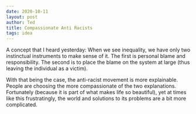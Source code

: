 ```yaml
---
date: 2020-10-11
layout: post
author: Ted
title: Compassionate Anti Racists
tags: idea
---
```

A concept that I heard yesterday: When we see inequality, we have only two instinctual instruments to make sense of it. The first is personal blame and responsibility. The second is to place the blame on the system at large (thus leaving the individual as a victim).

With that being the case, the anti-racist movement is more explainable. People are choosing the more compassionate of the two explanations. Fortunately (because it is part of what makes life so beautiful), yet at times like this frustratingly, the world and solutions to its problems are a bit more complicated.    
